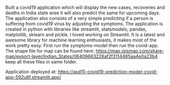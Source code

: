 Built a covid19 application which will display the new cases, recoveries and deaths in India state wise it will also predict the same for upcoming days. The application also consists of a very simple predicting if a person is suffering from covid19 virus by adjusting the symptoms. The application is created in python with libraries like streamlit, statsmodels, pandas, matplotlib, sklearn and pickle. I loved working on Streamlit. It is a latest and awesome library for machine learning enthusiasts, it makes most of the work pretty easy.
First run the symptoms-model then run the covid-app.
The shape file for map can be found here: https://map.igismap.com/share-map/export-layer/Indian_States/06409663226af2f3114485aa4e0a23b4 keep all these files in same folder.

Application deployed at: https://asd15-covid19-prediction-model-covid-app-592u8f.streamlit.app/
